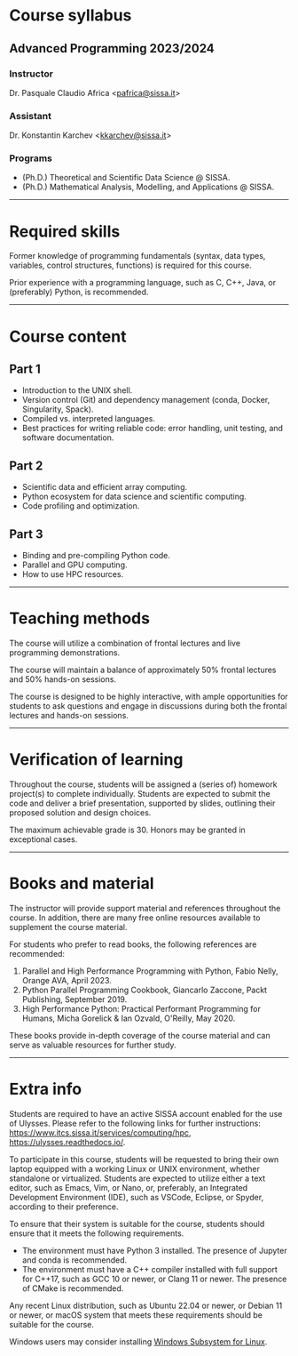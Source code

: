# Course syllabus
## Advanced Programming 2023/2024

### Instructor
Dr. Pasquale Claudio Africa <<pafrica@sissa.it>>

### Assistant
Dr. Konstantin Karchev <<kkarchev@sissa.it>>

### Programs
- (Ph.D.) Theoretical and Scientific Data Science @ SISSA.
- (Ph.D.) Mathematical Analysis, Modelling, and Applications @ SISSA.

---

# Required skills

Former knowledge of programming fundamentals (syntax, data types, variables, control structures, functions) is required for this course.

Prior experience with a programming language, such as C, C++, Java, or (preferably) Python, is recommended.

---

# Course content

## Part 1
- Introduction to the UNIX shell.
- Version control (Git) and dependency management (conda, Docker, Singularity, Spack).
- Compiled vs. interpreted languages.
- Best practices for writing reliable code: error handling, unit testing, and software documentation.

## Part 2
- Scientific data and efficient array computing.
- Python ecosystem for data science and scientific computing.
- Code profiling and optimization.

## Part 3
- Binding and pre-compiling Python code.
- Parallel and GPU computing. 
- How to use HPC resources.

---

# Teaching methods

The course will utilize a combination of frontal lectures and live programming demonstrations.

The course will maintain a balance of approximately 50% frontal lectures and 50% hands-on sessions.

The course is designed to be highly interactive, with ample opportunities for students to ask questions and engage in discussions during both the frontal lectures and hands-on sessions.

---

# Verification of learning

Throughout the course, students will be assigned a (series of) homework project(s) to complete individually. Students are expected to submit the code and deliver a brief presentation, supported by slides, outlining their proposed solution and design choices.

The maximum achievable grade is 30. Honors may be granted in exceptional cases.

---

# Books and material

The instructor will provide support material and references throughout the course. In addition, there are many free online resources available to supplement the course material.

For students who prefer to read books, the following references are recommended:

1. Parallel and High Performance Programming with Python, Fabio Nelly, Orange AVA, April 2023.
2. Python Parallel Programming Cookbook, Giancarlo Zaccone, Packt Publishing, September 2019.
3. High Performance Python: Practical Performant Programming for Humans, Micha Gorelick & Ian Ozvald, O'Reilly, May 2020.

These books provide in-depth coverage of the course material and can serve as valuable resources for further study.

---

# Extra info

Students are required to have an active SISSA account enabled for the use of Ulysses. Please refer to the following links for further instructions: https://www.itcs.sissa.it/services/computing/hpc, https://ulysses.readthedocs.io/.

To participate in this course, students will be requested to bring their own laptop equipped with a working Linux or UNIX environment, whether standalone or virtualized. Students are expected to utilize either a text editor, such as Emacs, Vim, or Nano, or, preferably, an Integrated Development Environment (IDE), such as VSCode, Eclipse, or Spyder, according to their preference.

To ensure that their system is suitable for the course, students should ensure that it meets the following requirements.

- The environment must have Python 3 installed. The presence of Jupyter and conda is recommended.
- The environment must have a C++ compiler installed with full support for C++17, such as GCC 10 or newer, or Clang 11 or newer. The presence of CMake is recommended.

Any recent Linux distribution, such as Ubuntu 22.04 or newer, or Debian 11 or newer, or macOS system that meets these requirements should be suitable for the course.

Windows users may consider installing [Windows Subsystem for Linux](https://learn.microsoft.com/en-us/windows/wsl/install).

